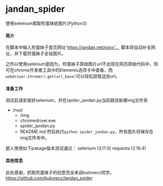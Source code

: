 # jandan_spider
使用selenium爬取煎蛋妹纸图片(Python3)

#### 简介
在脚本中输入煎蛋妹子首页网址'https://jandan.net/ooxx'，
脚本将自动补全网址，并下载煎蛋妹子全站图片。

之所以使用selenium是因为，煎蛋妹子原始图片url不出现在网页原始代码中，但可在chrome开发者工具中的Elements选项卡中查看，而`webdriver.Chrome().get(url_base)`可以轻松获取这些url。


#### 准备工作
测试前请安装好selenium，并在spider_jandan.py当前路径新建img文件夹
- /root
    - /img
    - chromedriver.exe
    - spider_jandan.py
    - README.md
然后执行`python spider_jandan.py`，所有图片将保存在img文件夹中。

鄙人使用如下pakage版本测试通过：
selenium (3.11.0)
requests (2.18.4)

#### 其他信息
此处感谢，抓取煎蛋妹子的创意完全来自kulovecc同学。
https://github.com/kulovecc/jandan_spider
